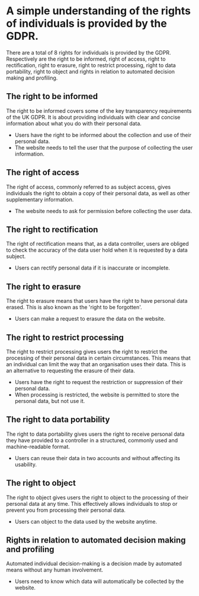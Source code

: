 # A simple understanding of the rights of individuals is provided by the GDPR.

There are a total of 8 rights for individuals is provided by the GDPR. Respectively are the right to be informed, right of access, right to rectification, right to erasure, right to restrict processing, right to data portability, right to object and rights in relation to automated decision making and profiling. 

## The right to be informed

The right to be informed covers some of the key transparency requirements of the UK GDPR. It is about providing individuals with clear and concise information about what you do with their personal data.
- Users have the right to be informed about the collection and use of their personal data.
- The website needs to tell the user that the purpose of collecting the user information.

## The right of access

The right of access, commonly referred to as subject access, gives individuals the right to obtain a copy of their personal data, as well as other supplementary information.
- The website needs to ask for permission before collecting the user data.

## The right to rectification

The right of rectification means that, as a data controller, users are obliged to check the accuracy of the data user hold when it is requested by a data subject. 
- Users can rectify personal data if it is inaccurate or incomplete.

## The right to erasure

The right to erasure means that users have the right to have personal data erased. This is also known as the 'right to be forgotten'.
- Users can make a request to erasure the data on the website.

## The right to restrict processing

The right to restrict processing gives users the right to restrict the processing of their personal data in certain circumstances. This means that an individual can limit the way that an organisation uses their data. This is an alternative to requesting the erasure of their data.
- Users have the right to request the restriction or suppression of their personal data.
- When processing is restricted, the website is permitted to store the personal data, but not use it.

## The right to data portability

The right to data portability gives users the right to receive personal data they have provided to a controller in a structured, commonly used and machine-readable format.
- Users can reuse their data in two accounts and without affecting its usability.

## The right to object

The right to object gives users the right to object to the processing of their personal data at any time. This effectively allows individuals to stop or prevent you from processing their personal data.
- Users can object to the data used by the website anytime.

## Rights in relation to automated decision making and profiling

Automated individual decision-making is a decision made by automated means without any human involvement.
- Users need to know which data will automatically be collected by the website.
